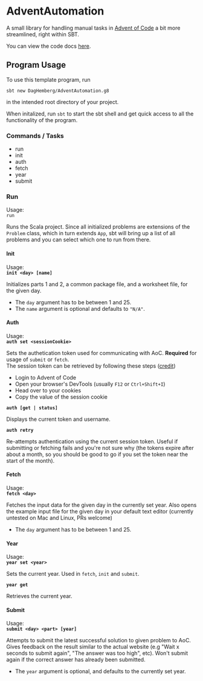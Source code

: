 # AdventAutomation

A small library for handling manual tasks in [Advent of Code](https://adventofcode.com) a bit more streamlined, right within SBT.

You can view the code docs [here](https://daghemberg.github.io/AdventAutomation.g8/api/latest/aoc/utils.html).

## Program Usage

To use this template program, run

```shell
sbt new DagHemberg/AdventAutomation.g8
```

in the intended root directory of your project.

When initalized, run `sbt` to start the sbt shell and get quick access to all the functionality of the program.

### Commands / Tasks

- run
- init
- auth
- fetch
- year
- submit

### Run

Usage:  
`run`

Runs the Scala project. Since all initialized problems are extensions of the `Problem` class, which in turn extends `App`, sbt will bring up a list of all problems and you can select which one to run from there.

#### Init

Usage:  
**`init <day> [name]`**

Initializes parts 1 and 2, a common package file, and a worksheet file, for the given day.

- The `day` argument has to be between 1 and 25.
- The `name` argument is optional and defaults to `"N/A"`.

#### Auth

Usage:  
**`auth set <sessionCookie>`**

Sets the authetication token used for communicating with AoC. **Required** for usage of `submit` or `fetch`.  
The session token can be retrieved by following these steps ([credit](https://golangrepo.com/repo/Zyian-aocget))

- Login to Advent of Code
- Open your browser's DevTools (usually `F12` or `Ctrl+Shift+I`)
- Head over to your cookies
- Copy the value of the session cookie

**`auth [get | status]`**

Displays the current token and username.

**`auth retry`**

Re-attempts authentication using the current session token. Useful if submitting or fetching fails and you're not sure why (the tokens expire after about a month, so you should be good to go if you set the token near the start of the month).

#### Fetch

Usage:  
**`fetch <day>`**

Fetches the input data for the given day in the currently set year. Also opens the example input file for the given day in your default text editor (currently untested on Mac and Linux, PRs welcome)

- The `day` argument has to be between 1 and 25.

#### Year

Usage:  
**`year set <year>`**

Sets the current year. Used in `fetch`, `init` and `submit`.

**`year get`**

Retrieves the current year.

#### Submit

Usage:  
**`submit <day> <part> [year]`**

Attempts to submit the latest successful solution to given problem to AoC. Gives feedback on the result similar to the actual website (e.g "Wait x seconds to submit again", "The answer was too high", etc). Won't submit again if the correct answer has already been submitted.

- The `year` argument is optional, and defaults to the currently set year.
